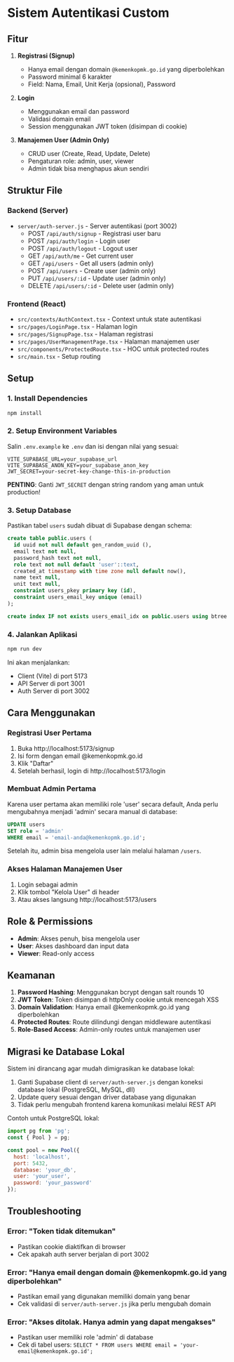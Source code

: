 # Sistem Autentikasi Custom

## Fitur

1. **Registrasi (Signup)**
   - Hanya email dengan domain `@kemenkopmk.go.id` yang diperbolehkan
   - Password minimal 6 karakter
   - Field: Nama, Email, Unit Kerja (opsional), Password

2. **Login**
   - Menggunakan email dan password
   - Validasi domain email
   - Session menggunakan JWT token (disimpan di cookie)

3. **Manajemen User (Admin Only)**
   - CRUD user (Create, Read, Update, Delete)
   - Pengaturan role: admin, user, viewer
   - Admin tidak bisa menghapus akun sendiri

## Struktur File

### Backend (Server)
- `server/auth-server.js` - Server autentikasi (port 3002)
  - POST `/api/auth/signup` - Registrasi user baru
  - POST `/api/auth/login` - Login user
  - POST `/api/auth/logout` - Logout user
  - GET `/api/auth/me` - Get current user
  - GET `/api/users` - Get all users (admin only)
  - POST `/api/users` - Create user (admin only)
  - PUT `/api/users/:id` - Update user (admin only)
  - DELETE `/api/users/:id` - Delete user (admin only)

### Frontend (React)
- `src/contexts/AuthContext.tsx` - Context untuk state autentikasi
- `src/pages/LoginPage.tsx` - Halaman login
- `src/pages/SignupPage.tsx` - Halaman registrasi
- `src/pages/UserManagementPage.tsx` - Halaman manajemen user
- `src/components/ProtectedRoute.tsx` - HOC untuk protected routes
- `src/main.tsx` - Setup routing

## Setup

### 1. Install Dependencies
```bash
npm install
```

### 2. Setup Environment Variables
Salin `.env.example` ke `.env` dan isi dengan nilai yang sesuai:
```env
VITE_SUPABASE_URL=your_supabase_url
VITE_SUPABASE_ANON_KEY=your_supabase_anon_key
JWT_SECRET=your-secret-key-change-this-in-production
```

**PENTING**: Ganti `JWT_SECRET` dengan string random yang aman untuk production!

### 3. Setup Database
Pastikan tabel `users` sudah dibuat di Supabase dengan schema:
```sql
create table public.users (
  id uuid not null default gen_random_uuid (),
  email text not null,
  password_hash text not null,
  role text not null default 'user'::text,
  created_at timestamp with time zone null default now(),
  name text null,
  unit text null,
  constraint users_pkey primary key (id),
  constraint users_email_key unique (email)
);

create index IF not exists users_email_idx on public.users using btree (email);
```

### 4. Jalankan Aplikasi
```bash
npm run dev
```

Ini akan menjalankan:
- Client (Vite) di port 5173
- API Server di port 3001
- Auth Server di port 3002

## Cara Menggunakan

### Registrasi User Pertama
1. Buka http://localhost:5173/signup
2. Isi form dengan email @kemenkopmk.go.id
3. Klik "Daftar"
4. Setelah berhasil, login di http://localhost:5173/login

### Membuat Admin Pertama
Karena user pertama akan memiliki role 'user' secara default, Anda perlu mengubahnya menjadi 'admin' secara manual di database:

```sql
UPDATE users 
SET role = 'admin' 
WHERE email = 'email-anda@kemenkopmk.go.id';
```

Setelah itu, admin bisa mengelola user lain melalui halaman `/users`.

### Akses Halaman Manajemen User
1. Login sebagai admin
2. Klik tombol "Kelola User" di header
3. Atau akses langsung http://localhost:5173/users

## Role & Permissions

- **Admin**: Akses penuh, bisa mengelola user
- **User**: Akses dashboard dan input data
- **Viewer**: Read-only access

## Keamanan

1. **Password Hashing**: Menggunakan bcrypt dengan salt rounds 10
2. **JWT Token**: Token disimpan di httpOnly cookie untuk mencegah XSS
3. **Domain Validation**: Hanya email @kemenkopmk.go.id yang diperbolehkan
4. **Protected Routes**: Route dilindungi dengan middleware autentikasi
5. **Role-Based Access**: Admin-only routes untuk manajemen user

## Migrasi ke Database Lokal

Sistem ini dirancang agar mudah dimigrasikan ke database lokal:

1. Ganti Supabase client di `server/auth-server.js` dengan koneksi database lokal (PostgreSQL, MySQL, dll)
2. Update query sesuai dengan driver database yang digunakan
3. Tidak perlu mengubah frontend karena komunikasi melalui REST API

Contoh untuk PostgreSQL lokal:
```javascript
import pg from 'pg';
const { Pool } = pg;

const pool = new Pool({
  host: 'localhost',
  port: 5432,
  database: 'your_db',
  user: 'your_user',
  password: 'your_password'
});
```

## Troubleshooting

### Error: "Token tidak ditemukan"
- Pastikan cookie diaktifkan di browser
- Cek apakah auth server berjalan di port 3002

### Error: "Hanya email dengan domain @kemenkopmk.go.id yang diperbolehkan"
- Pastikan email yang digunakan memiliki domain yang benar
- Cek validasi di `server/auth-server.js` jika perlu mengubah domain

### Error: "Akses ditolak. Hanya admin yang dapat mengakses"
- Pastikan user memiliki role 'admin' di database
- Cek di tabel users: `SELECT * FROM users WHERE email = 'your-email@kemenkopmk.go.id';`
